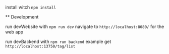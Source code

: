 install witch `npm install`

** Development

run devWebsite with `npm run dev`
navigate to `http://localhost:8080/` for the web app

run devBackend with `npm run backend`
example get `http://localhost:13750/tag/list`
